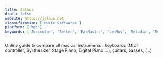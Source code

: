 ```yaml
---
title: Jalmus
draft: false 
website: https://jalmus.net
classification: ['Music Softwares']
platform: ['Web']
keywords: ['Auricular', 'Better', 'EarMaster', 'LenMus', 'Meludia', 'Modacity', 'MusicTrans', 'Solfej']
---
```

Online guide to compare all musical instruments : keyboards (MIDI controller, Synthesizer, Stage Piano, Digital Piano …), guitars, basses, (...)